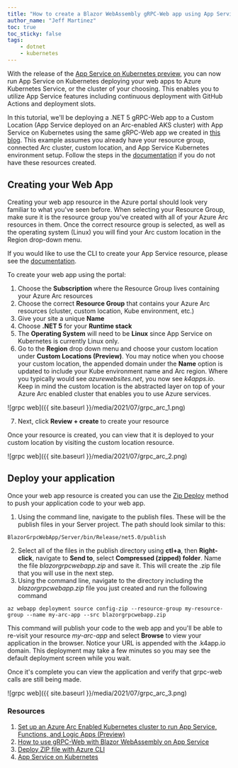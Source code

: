 ```yaml
---
title: "How to create a Blazor WebAssembly gRPC-Web app using App Service on an Azure Arc Enabled Kubernetes Cluster"
author_name: "Jeff Martinez"
toc: true
toc_sticky: false
tags:
    - dotnet
    - kubernetes
---
```



With the release of the [App Service on Kubernetes preview](https://azure.microsoft.com/updates/public-preview-run-app-service-on-kubernetes-or-anywhere-with-azure-arc/), you can now run App Service on Kubernetes deploying your web apps to Azure Kubernetes Service, or the cluster of your choosing. This enables you to utilize App Service features including continuous deployment with GitHub Actions and deployment slots. 

In this tutorial, we'll be deploying a .NET 5 gRPC-Web app to a Custom Location (App Service deployed on an Arc-enabled AKS cluster) with App Service on Kubernetes using the same gRPC-Web app we created in [this blog](https://azure.github.io/AppService/2021/03/15/How-to-use-gRPC-Web-with-Blazor-WebAssembly-on-App-Service.html). This example assumes you already have your resource group, connected Arc cluster, custom location, and App Service Kubernetes environment setup. Follow the steps in the [documentation](https://docs.microsoft.com/azure/app-service/manage-create-arc-environment) if you do not have these resources created.

## Creating your Web App
Creating your web app resource in the Azure portal should look very familiar to what you've seen before.  When selecting your Resource Group, make sure it is the resource group you've created with all of your Azure Arc resources in them. Once the correct resource group is selected, as well as the operating system (Linux) you will find your Arc custom location in the Region drop-down menu.

If you would like to use the CLI to create your App Service resource, please see the [documentation](https://docs.microsoft.com/azure/app-service/quickstart-arc#5-deploy-some-code).

To create your web app using the portal:
1.	Choose the **Subscription** where the Resource Group lives containing your Azure Arc resources
2.	Choose the correct **Resource Group** that contains your Azure Arc resources (cluster, custom location, Kube environment, etc.)
3.	Give your site a unique **Name**
4.	Choose **.NET 5** for your **Runtime stack**
5.	The **Operating System** will need to be **Linux** since App Service on Kubernetes is currently Linux only. 
6.	Go to the **Region** drop down menu and choose your custom location under **Custom Locations (Preview)**. You may notice when you choose your custom location, the appended domain under the **Name** option is updated to include your Kube environment name and Arc region.  Where you typically would see *azurewebsites.net*, you now see *k4apps.io*.  Keep in mind the custom location is the abstracted layer on top of your Azure Arc enabled cluster that enables you to use Azure services.

![grpc web]({{ site.baseurl }}/media/2021/07/grpc_arc_1.png)

7.	Next, click **Review + create** to create your resource

Once your resource is created, you can view that it is deployed to your custom location by visiting the custom location resource.

![grpc web]({{ site.baseurl }}/media/2021/07/grpc_arc_2.png)

## Deploy your application
Once your web app resource is created you can use the [Zip Deploy](https://docs.microsoft.com/azure/app-service/quickstart-arc#5-deploy-some-code) method to push your application code to your web app.

1.	Using the command line, navigate to the publish files. These will be the publish files in your Server project. The path should look similar to this:

```cli
BlazorGrpcWebApp/Server/bin/Release/net5.0/publish
```

2.	Select all of the files in the publish directory using **ctl+a**, then **Right-click**, navigate to **Send to**, select **Compressed (zipped) folder**. Name the file *blazorgrpcwebapp.zip* and save it. This will create the .zip file that you will use in the next step. 
3.	Using the command line, navigate to the directory including the *blazorgrpcwebapp.zip* file you just created and run the following command

```cli
az webapp deployment source config-zip --resource-group my-resource-group --name my-arc-app --src blazorgrpcwebapp.zip
```

This command will publish your code to the web app and you'll be able to re-visit your resource *my-arc-app* and select **Browse** to view your application in the browser. Notice your URL is appended with the .k4app.io domain. This deployment may take a few minutes so you may see the default deployment screen while you wait. 

Once it's complete you can view the application and verify that grpc-web calls are still being made. 

![grpc web]({{ site.baseurl }}/media/2021/07/grpc_arc_3.png)

### Resources
1.	[Set up an Azure Arc Enabled Kubernetes cluster to run App Service, Functions, and Logic Apps (Preview)](https://docs.microsoft.com/azure/app-service/manage-create-arc-environment)
2.	[How to use gRPC-Web with Blazor WebAssembly on App Service](https://azure.github.io/AppService/2021/03/15/How-to-use-gRPC-Web-with-Blazor-WebAssembly-on-App-Service.html)
3.	[Deploy ZIP file with Azure CLI](https://docs.microsoft.com/azure/app-service/deploy-zip#deploy-zip-file-with-azure-cli)
4.	[App Service on Kubernetes](https://azure.microsoft.com/updates/public-preview-run-app-service-on-kubernetes-or-anywhere-with-azure-arc/)
